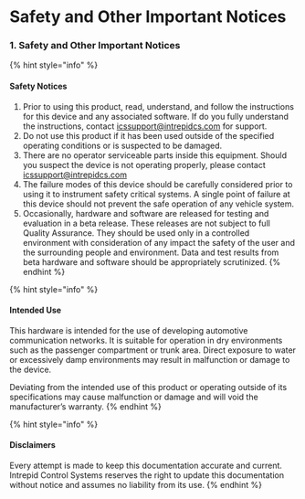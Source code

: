 # Safety and Other Important Notices

### 1. Safety and Other Important Notices

{% hint style="info" %}
#### Safety Notices

1. Prior to using this product, read, understand, and follow the instructions for this device and any associated software. If do you fully understand the instructions, contact [icssupport@intrepidcs.com](mailto:icssupport%40intrepidcs.com) for support.
2. Do not use this product if it has been used outside of the specified operating conditions or is suspected to be damaged.
3. There are no operator serviceable parts inside this equipment. Should you suspect the device is not operating properly, please contact [icssupport@intrepidcs.com](mailto:icssupport%40intrepidcs.com)
4. The failure modes of this device should be carefully considered prior to using it to instrument safety critical systems. A single point of failure at this device should not prevent the safe operation of any vehicle system.
5. Occasionally, hardware and software are released for testing and evaluation in a beta release. These releases are not subject to full Quality Assurance. They should be used only in a controlled environment with consideration of any impact the safety of the user and the surrounding people and environment. Data and test results from beta hardware and software should be appropriately scrutinized.
{% endhint %}

{% hint style="info" %}
#### Intended Use

This hardware is intended for the use of developing automotive communication networks. It is suitable for operation in dry environments such as the passenger compartment or trunk area. Direct exposure to water or excessively damp environments may result in malfunction or damage to the device.

Deviating from the intended use of this product or operating outside of its specifications may cause malfunction or damage and will void the manufacturer’s warranty.
{% endhint %}

{% hint style="info" %}
#### Disclaimers

Every attempt is made to keep this documentation accurate and current. Intrepid Control Systems reserves the right to update this documentation without notice and assumes no liability from its use.
{% endhint %}

